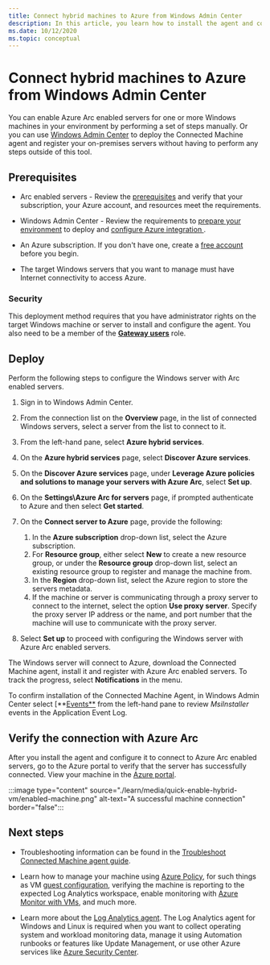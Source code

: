 ```yaml
---
title: Connect hybrid machines to Azure from Windows Admin Center
description: In this article, you learn how to install the agent and connect machines to Azure by using Azure Arc enabled servers from  Windows Admin Center.
ms.date: 10/12/2020
ms.topic: conceptual
---
```


# Connect hybrid machines to Azure from Windows Admin Center

You can enable Azure Arc enabled servers for one or more Windows machines in your environment by performing a set of steps manually. Or you can use [Windows Admin Center](/windows-server/manage/windows-admin-center/understand/what-is) to deploy the Connected Machine agent and register your on-premises servers without having to perform any steps outside of this tool.

## Prerequisites

* Arc enabled servers - Review the [prerequisites](agent-overview.md#prerequisites) and verify that your subscription, your Azure account, and resources meet the requirements.

* Windows Admin Center - Review the requirements to [prepare your environment](/windows-server/manage/windows-admin-center/deploy/prepare-environment) to deploy and [configure Azure integration ](/windows-server/manage/windows-admin-center/azure/azure-integration).

* An Azure subscription. If you don't have one, create a [free account](https://azure.microsoft.com/free/?WT.mc_id=A261C142F) before you begin.

* The target Windows servers that you want to manage must have Internet connectivity to access Azure.

### Security

This deployment method requires that you have administrator rights on the target Windows machine or server to install and configure the agent. You also need to be a member of the [**Gateway users**](/windows-server/manage/windows-admin-center/plan/user-access-options#gateway-access-roles) role.

## Deploy

Perform the following steps to configure the Windows server with Arc enabled servers.

1. Sign in to Windows Admin Center.

1. From the connection list on the **Overview** page, in the list of connected Windows servers, select a server from the list to connect to it.

1. From the left-hand pane, select **Azure hybrid services**.

1. On the **Azure hybrid services** page, select **Discover Azure services**.

1. On the **Discover Azure services** page, under **Leverage Azure policies and solutions to manage your servers with Azure Arc**, select **Set up**.

1. On the **Settings\Azure Arc for servers** page, if prompted authenticate to Azure and then select **Get started**.

1. On the **Connect server to Azure** page, provide the following:

    1. In the **Azure subscription** drop-down list, select the Azure subscription.
    1. For **Resource group**, either select **New** to create a new resource group, or under the **Resource group** drop-down list, select an existing resource group to register and manage the machine from.
    1. In the **Region** drop-down list, select the Azure region to store the servers metadata.
    1. If the machine or server is communicating through a proxy server to connect to the internet, select the option **Use proxy server**. Specify the proxy server IP address or the name, and port number that the machine will use to communicate with the proxy server.

1. Select **Set up** to proceed with configuring the Windows server with Azure Arc enabled servers.

The Windows server will connect to Azure, download the Connected Machine agent, install it and register with Azure Arc enabled servers. To track the progress, select **Notifications** in the menu.

To confirm installation of the Connected Machine Agent, in Windows Admin Center select [**[Events**](/windows-server/manage/windows-admin-center/use/manage-servers#events) from the left-hand pane to review *MsiInstaller* events in the Application Event Log.

## Verify the connection with Azure Arc

After you install the agent and configure it to connect to Azure Arc enabled servers, go to the Azure portal to verify that the server has successfully connected. View your machine in the [Azure portal](https://portal.azure.com).

:::image type="content" source="./learn/media/quick-enable-hybrid-vm/enabled-machine.png" alt-text="A successful machine connection" border="false":::

## Next steps

* Troubleshooting information can be found in the [Troubleshoot Connected Machine agent guide](troubleshoot-agent-onboard.md).

* Learn how to manage your machine using [Azure Policy](../../governance/policy/overview.md), for such things as VM [guest configuration](../../governance/policy/concepts/guest-configuration.md), verifying the machine is reporting to the expected Log Analytics workspace, enable monitoring with [Azure Monitor with VMs](../../azure-monitor/insights/vminsights-enable-policy.md), and much more.

* Learn more about the [Log Analytics agent](../../azure-monitor/platform/log-analytics-agent.md). The Log Analytics agent for Windows and Linux is required when you want to collect operating system and workload monitoring data, manage it using Automation runbooks or features like Update Management, or use other Azure services like [Azure Security Center](../../security-center/security-center-intro.md).